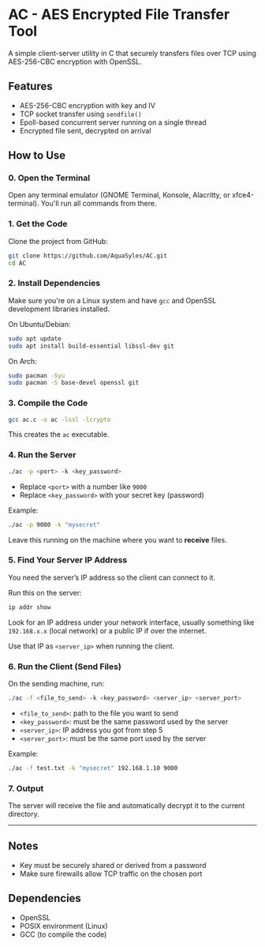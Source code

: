 # AC - AES Encrypted File Transfer Tool

A simple client-server utility in C that securely transfers files over TCP using AES-256-CBC encryption with OpenSSL.

## Features

* AES-256-CBC encryption with key and IV
* TCP socket transfer using `sendfile()`
* Epoll-based concurrent server running on a single thread
* Encrypted file sent, decrypted on arrival

## How to Use

### 0. Open the Terminal

Open any terminal emulator (GNOME Terminal, Konsole, Alacritty, or xfce4-terminal). You'll run all commands from there.

### 1. Get the Code

Clone the project from GitHub:

```bash
git clone https://github.com/AquaSyles/AC.git
cd AC
```

### 2. Install Dependencies

Make sure you're on a Linux system and have `gcc` and OpenSSL development libraries installed.

On Ubuntu/Debian:

```bash
sudo apt update
sudo apt install build-essential libssl-dev git
```

On Arch:

```bash
sudo pacman -Syu
sudo pacman -S base-devel openssl git
```

### 3. Compile the Code

```bash
gcc ac.c -o ac -lssl -lcrypto
```

This creates the `ac` executable.

### 4. Run the Server

```bash
./ac -p <port> -k <key_password>
```

* Replace `<port>` with a number like `9000`
* Replace `<key_password>` with your secret key (password)

Example:

```bash
./ac -p 9000 -k "mysecret"
```

Leave this running on the machine where you want to **receive** files.

### 5. Find Your Server IP Address

You need the server’s IP address so the client can connect to it.

Run this on the server:

```bash
ip addr show
```

Look for an IP address under your network interface, usually something like `192.168.x.x` (local network) or a public IP if over the internet.

Use that IP as `<server_ip>` when running the client.

### 6. Run the Client (Send Files)

On the sending machine, run:

```bash
./ac -f <file_to_send> -k <key_password> <server_ip> <server_port>
```

* `<file_to_send>`: path to the file you want to send
* `<key_password>`: must be the same password used by the server
* `<server_ip>`: IP address you got from step 5
* `<server_port>`: must be the same port used by the server

Example:

```bash
./ac -f test.txt -k "mysecret" 192.168.1.10 9000
```

### 7. Output

The server will receive the file and automatically decrypt it to the current directory.

---

## Notes

* Key must be securely shared or derived from a password
* Make sure firewalls allow TCP traffic on the chosen port

## Dependencies

* OpenSSL
* POSIX environment (Linux)
* GCC (to compile the code)
